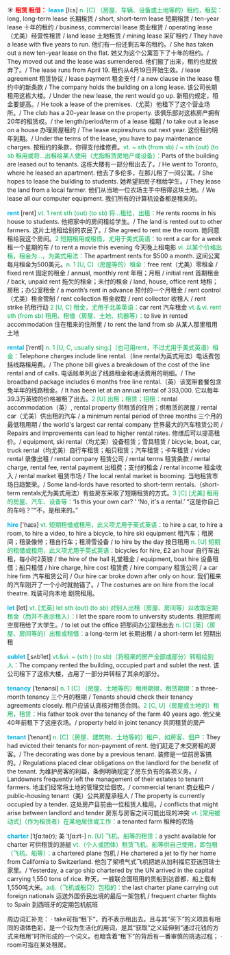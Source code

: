 ☀ <font color="red">**租赁 租借：**</font>
<font color="sky blue">**lease**</font> [li:s]
<font color="#00b050">n. [C] （房屋、车辆、设备或土地等的）租约，租契：</font>long, long-term lease 长期租赁 / short, short-term lease 短期租赁 / ten-year lease 十年的租约 / business, commercial lease 商业租赁 / operating lease（尤美）经营性租赁 / land lease 土地租赁 / mining lease 采矿租约 / They have a lease with five years to run. 他们有一份还剩五年的租约。/ She has taken out a new ten-year lease on the flat. 她又为这个公寓签下了十年的租约。/ They moved out and the lease was surrendered. 他们搬了出来，租约也就放弃了。/ The lease runs from April 19. 租约从4月19日开始生效。/ lease agreement 租赁协议 / lease payment 租金支付 / a new clause in the lease 租约中的新条款 / The company holds the building on a long lease. 该公司长期租用这栋大楼。/ Under the new lease, the rent would go up. 新租约规定，租金要提高。/ He took a lease of the premises.（尤英）他租下了这个营业场所。/ The club has a 20-year lease on the property. 该俱乐部对这栋房产拥有20年的租赁权。/ the length/period/term of a lease 租期 / to take out a lease on a house 办理房屋租约 / The lease expires/runs out next year. 这份租约明年到期。/ Under the terms of the lease, you have to pay maintenance charges. 按租约的条款，你得支付维修费。<font color="#00b050">vt. ~ sth (from sb) / ~ sth (out) (to sb 租用或将…出租给某人使用（尤指租赁房地产或设备）：</font>Parts of the building are leased out to tenants. 这栋大楼有一部分租出去了。/ He went to Toronto, where he leased an apartment. 他去了多伦多，在那儿租了一间公寓。/ She hopes to lease the building to students. 她希望把房子租给学生。/ They lease the land from a local farmer. 他们从当地一位农场主手中租得这块土地。/ We lease all our computer equipment. 我们所有的计算机设备都是租来的。

<font color="sky blue">**rent**</font> [rent] 
<font color="#00b050">vt. 1 rent sth (out) (to sb) 将…租给，出租：</font>He rents rooms in his house to students. 他把家中的房间租给学生。/ The land is rented out to other farmers. 这片土地租给别的农民了。/ She agreed to rent me the room. 她同意租给我这个房间。<font color="#00b050">2 短期租用或租借，尤用于美式英语：</font>to rent a car for a week 租一个星期的车 / to rent a movie this evening 今天晚上租电影 <font color="#00b050">vi. 以某个价格出租，租金为…，为美式用法：</font>The apartment rents for $500 a month. 这间公寓每月租金为500美元。<font color="#00b050">n. 1 [U, C]（房屋等的）租金：</font>free rent（尤美）零租金 / fixed rent 固定的租金 / annual, monthly rent 年租；月租 / initial rent 首期租金 / back, unpaid rent 拖欠的租金；未付的租金 / land, house, office rent 地租；房租；办公室租金 / a month’s rent in advance 预付的一个月租金 / rent control（尤美）租金管制 / rent collection 租金收取 / rent collector 收租人 / rent strike 抗租行动 <font color="#00b050">2 [U, C] 租金，尤用于北美英语：</font>car rent 汽车租金 <font color="#00b050">vt.＆vi. rent sth (from sb) 租用、租借（房屋、土地、机器等）：</font>to live in rented accommodation 住在租来的住所里 / to rent the land from sb 从某人那里租用土地 
           
<font color="sky blue">**rental**</font> [ˈrentl]
<font color="#00b050">n. 1 [U, C, usually sing.]（也可用rent，不过尤用于美式英语）租金：</font>Telephone charges include line rental.（line rental为英式用法）电话费包括线路租用费。/ The phone bill gives a breakdown of the cost of the line rental and of calls. 电话账单列出了线路租金和通话费用的明细。/ The broadband package includes 6 months free line rental.（英）该宽带套餐包含免半年的线路租金。/ It has been let at an annual rental of 393,000. 它以每年39.3万英镑的价格被租了出去。<font color="#00b050">2 [U] 出租；租赁；招租：</font>rental accommodation（英）, rental property 供租赁的住所；供租赁的房屋 / rental car（尤美）供出租的汽车 / a minimum rental period of three months 三个月的最低租用期 / the world's largest car rental company 世界最大的汽车租赁公司 / Repairs and improvements can lead to higher rental rates. 修缮后可以提高租价。/ equipment, ski rental（均尤美）设备租赁；雪具租赁 / bicycle, boat, car, truck rental（均尤美）自行车租赁；船只租赁；汽车租赁；卡车租赁 / video rental 录像出租 / rental company 租赁公司 / rental terms 租赁条款 / rental charge, rental fee, rental payment 出租费；支付的租金 / rental income 租金收入 / rental market 租赁市场 / The local rental market is booming. 当地租赁市场日趋繁荣。/ Some land-lords have resorted to short-term rentals.（short-term rentals尤为美式用法）有些房东采取了短期租赁的方式。<font color="#00b050">3 [C] [尤美] 租用的房屋、汽车、设备等：</font>‘Is this your own car? ’ ‘No, it's a rental.’ “这是你自己的车吗？”“不，是租来的。”

<font color="sky blue">**hire**</font> ['haɪə] 
<font color="#00b050">vt. 短期租借或租用，此义项尤用于英式英语：</font>to hire a car, to hire a room, to hire a video, to hire a bicycle, to hire ski equipment 租汽车；租房间；租录像带；租自行车；租滑雪设备 / to hire by the day 按日租用 <font color="#00b050">n. [U] 短期的租借或租用，此义项尤用于英式英语：</font>bicycles for hire, £2 an hour 自行车出租，每小时2英镑 / the hire of the hall 礼堂租金 / equipment, boat hire 设备租借；船只租借 / hire charge, hire cost 租赁费 / hire company 租赁公司 / a car hire firm 汽车租赁公司 / Our hire car broke down after only on hour. 我们租来的汽车刚开了一个小时就抛锚了。/ The costumes are on hire from the local theatre. 戏装可向本地 剧院租用。

<font color="sky blue">**let**</font> [let] 
<font color="#00b050">vt. [尤英] let sth (out) (to sb) 对别人出租（房屋、房间等）以收取定期租金（而并不表示租入）：</font>I let the spare room to university students. 我把那间空房租给了大学生。/ to let out the office 把那间办公室租出去 <font color="#00b050">n. [C] [英]（房屋、房间等的）出租或租借：</font>a long-term let 长期出租 / a short-term let 短期出租
           
<font color="sky blue">**sublet**</font> [ˌsʌbˈlet]
<font color="#00b050">vt.&vi. ~ (sth ) (to sb)（将租来的房产全部或部分）转租给别人：</font>The company rented the building, occupied part and sublet the rest. 该公司租下了这栋大楼，占用了一部分并转租了其余的部分。           
                      
<font color="sky blue">**tenancy**</font> [ˈtenənsi]
<font color="#00b050">n. 1 [C] （房屋、土地等的）租用期限，租赁期限：</font>a three-month tenancy 三个月的租期 / Tenants should check their tenancy agreements closely. 租户应该认真核对租赁合同。<font color="#00b050">2 [C, U]（房屋或土地的）租用，租赁：</font>His father took over the tenancy of the farm 40 years ago. 他父亲40年前租下了这座农场。/ property held in joint tenancy 共同租赁的房产

<font color="sky blue">**tenant**</font> [ˈtenənt]
<font color="#00b050">n. [C]（房屋、建筑物、土地等的）租户，如房客、佃户：</font>They had evicted their tenants for non-payment of rent. 他们赶走了未交房租的房客。/ The decorating was done by a previous tenant. 装修是一位前房客搞的。/ Regulations placed clear obligations on the landlord for the benefit of the tenant. 为维护房客的利益，条例明确规定了房东负有的各项义务。/ Landowners frequently left the management of their estates to tenant farmers. 地主们经常将土地的管理交给佃农。/ commercial tenant 商业租户 / public-housing tenant（美）公共房屋承租人 / The property is currently occupied by a tender. 这处房产目前由一位租赁人租用。/ conflicts that might arise between landlord and tender 房东与房客之间可能出现的冲突 <font color="#00b050">vt. [常用被动式]（作为租赁者）在某地居住或工作：</font>a tenanted farm 租种的农场

<font color="sky blue">**charter**</font> [ˈtʃɑ:tə(r); 美 ˈtʃɑ:rt-]
<font color="#00b050">n. [U] 飞机、船等的租赁：</font>a yacht available for charter 可供租赁的游艇 <font color="#00b050">vt.（个人或团体）租赁飞机、船等供自己使用，即包租（飞机、船等）：</font>a chartered plane 包机 / He chartered a jet to fly her home from California to Switzerland. 他包了架喷气式飞机把她从加利福尼亚送回瑞士家里。/ Yesterday, a cargo ship chartered by the UN arrived in the capital carrying 1,550 tons of rice. 昨天，一艘联合国租用的货船到达首都，船上载有1,550吨大米。<font color="#00b050">adj.（飞机或船只）包租的：</font>the last charter plane carrying out foreign nationals 运送外国侨民出境的最后一架包机 / frequent charter flights to Spain 到西班牙的定期包机航班

周边词汇补充：
· take可指“租下”，而不表示租出去。且与其“买下”的义项具有相同的语体色彩，是一个较为生活化的用词，是其“获取”之义延伸到“通过花钱的方式来租用”时所形成的一个词义。也暗含着“租下”的背后有一番审慎的挑选过程；
· room可指在某处租房。


